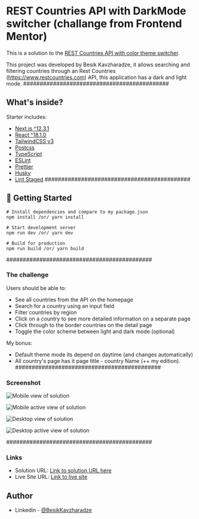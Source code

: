 # REST Countries API with DarkMode switcher (challange from Frontend Mentor)

This is a solution to the [REST Countries API with color theme switcher](https://www.frontendmentor.io/challenges/rest-countries-api-with-color-theme-switcher-5cacc469fec04111f7b848ca). 

This project was developed by Besik Kavzharadze, it allows searching and filtering countries through an Rest Countries (https://www.restcountries.com) API, this application has a dark and light mode.
############################################


## What's inside?

Starter includes:
- [Next.js ^12.3.1](https://nextjs.org/) 
- [React ^18.1.0](https://reactjs.org/) 
- [TailwindCSS v3](https://tailwindcss.com/)
- [Postcss](https://postcss.org/)
- [TypeScript](https://www.typescriptlang.org/) 
- [ESLint](https://eslint.org/)
- [Prettier](https://prettier.io/)
- [Husky](https://github.com/typicode/husky)
- [Lint Staged](https://github.com/okonet/lint-staged)
############################################

## 🚀 Getting Started

```
# Install dependencies and compare to my package.json
npm install /or/ yarn install

# Start development server
npm run dev /or/ yarn dev

# Build for production
npm run build /or/ yarn build
```
############################################


### The challenge

Users should be able to:
- See all countries from the API on the homepage
- Search for a country using an input field
- Filter countries by region
- Click on a country to see more detailed information on a separate page
- Click through to the border countries on the detail page
- Toggle the color scheme between light and dark mode (optional)

My bonus: 
- Default theme mode its depend on daytime (and changes automatically) 
- All country's page has it page title - country Name (++ my edition).
############################################


### Screenshot

![Mobile view of solution](./screenshot/mobile.png)

![Mobile active view of solution](./screenshot/mobile-active.png)

![Desktop view of solution](./screenshot/desktop.png)

![Desktop active view of solution](./screenshot/desktop-active.png)

############################################


### Links

- Solution URL: [Link to solution URL here](https://www.frontendmentor.io/solutions/rest-countries-api-with-color-theme-switcher-PEPrHnrjaL)
- Live Site URL: [Link to live site](https://my-rest-countries-next-ts-2022-qr5n.vercel.app/)

## Author

- Linkedin - [@BesikKavzharadze](https://www.linkedin.com/in/Besik-kavzharadze/)
